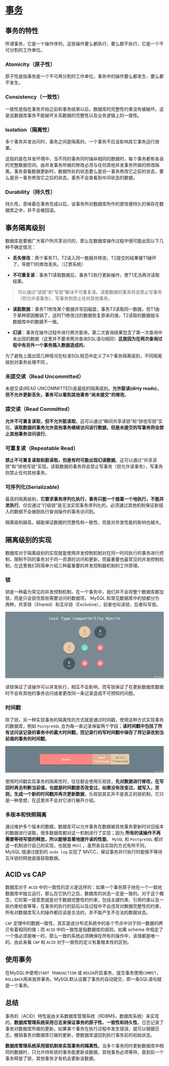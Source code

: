 # [事务](https://draveness.me/mysql-transaction)

## 事务的特性

所谓事务，它是一个操作序列，这些操作要么都执行，要么都不执行，它是一个不可分割的工作单位。

### Atomicity（原子性）

 原子性是指事务是一个不可再分割的工作单位，事务中的操作要么都发生，要么都不发生。

### Consistency（一致性）

一致性是指在事务开始之前和事务结束以后，数据库的完整性约束没有被破坏。这是说数据库事务不能破坏关系数据的完整性以及业务逻辑上的一致性。

### Isolation（隔离性）

多个事务并发访问时，事务之间是隔离的，一个事务不应该影响其它事务运行效果。

这指的是在并发环境中，当不同的事务同时操纵相同的数据时，每个事务都有各自的完整数据空间。由并发事务所做的修改必须与任何其他并发事务所做的修改隔离。事务查看数据更新时，数据所处的状态要么是另一事务修改它之前的状态，要么是另一事务修改它之后的状态，事务不会查看到中间状态的数据。

### Durability（持久性）

 持久性，意味着在事务完成以后，该事务所对数据库所作的更改便持久的保存在数据库之中，并不会被回滚。

## 事务隔离级别

数据库是要被广大客户所共享访问的，那么在数据库操作过程中很可能出现以下几种不确定情况：

- **丢失修改**：两个事务T1，T2读入同一数据并修改，T2提交的结果被T1破坏了，导致T1的修改丢失。（订票系统）

- **不可重复读**：事务T1读取数据后，事务T2执行更新操作，使T1无法再次读取结果。
> 可以通过“读锁”和“写锁”解决不可重复读。读取数据的事务将会禁止写事务（但允许读事务），写事务则禁止任何其他事务。

- **读脏数据**：事务T1修改某个数据并写回磁盘，事务T2读取同一数据，但T1由于某种原因撤销了，这时T1修改过的数据恢复原来的值，T2读取的数据就与数据库中的数据不一致。

- **幻读**：事务在操作过程中进行两次查询，第二次查询结果包含了第一次查询中未出现的数据（这里并不要求两次查询SQL语句相同）**这是因为在两次查询过程中有另外一个事务插入数据造成的**。

为了避免上面出现几种情况在标准SQL规范中定义了4个事务隔离级别，不同隔离级别对事务处理不同 。

### 未提交读（Read Uncommitted）

未提交读(READ UNCOMMITTED)是最低的隔离级别。**允许脏读(dirty reads)，但不允许更新丢失，事务可以看到其他事务“尚未提交”的修改**。

### 提交读（Read Committed）

**允许不可重复读取，但不允许脏读取**。这可以通过“瞬间共享读锁”和“排他写锁”实现。**读取数据的事务允许其他事务继续访问该行数据，但是未提交的写事务将会禁止其他事务访问该行**。

### 可重复读（Repeatable Read）

**禁止不可重复读取和脏读取，但是有时可能出现幻读数据**。这可以通过“共享读锁”和“排他写锁”实现。读取数据的事务将会禁止写事务（但允许读事务），写事务则禁止任何其他事务。

### 可序列化(Serializable)

最高的隔离级别，**它要求事务序列化执行，事务只能一个接着一个地执行，不能并发执行**。仅仅通过“行级锁”是无法实现事务序列化的，必须通过其他机制保证新插入的数据不会被刚执行查询操作的事务访问到。

隔离级别越高，越能保证数据的完整性和一致性，但是对并发性能的影响也越大。

## 隔离级别的实现

数据库对于隔离级别的实现就是使用并发控制机制对在同一时间执行的事务进行控制，限制不同的事务对于同一资源的访问和更新，而最重要也最常见的并发控制机制，在这里我们将简单介绍三种最重要的并发控制器机制的工作原理。

### 锁

锁是一种最为常见的并发控制机制，在一个事务中，我们并不会将整个数据库都加锁，而是只会锁住那些需要访问的数据项， MySQL 和常见数据库中的锁都分为两种，共享锁（Shared）和互斥锁（Exclusive），前者也叫读锁，后者叫写锁。

![](images/b770fe3a84fda99f5570061135dd789d.png)

读锁保证了读操作可以并发执行，相互不会影响，而写锁保证了在更新数据库数据时不会有其他的事务访问或者更改同一条记录造成不可预知的问题。

### 时间戳

除了锁，另一种实现事务的隔离性的方式就是通过时间戳，使用这种方式实现事务的数据库，例如 `PostgreSQL` 会为每一条记录保留两个字段；**读时间戳中包括了所有访问该记录的事务中的最大时间戳，而记录行的写时间戳中保存了将记录改到当前值的事务的时间戳**。

![](images/81dcf208e6baa45cf015f6202a9a647d.png)

使用时间戳实现事务的隔离性时，往往都会使用乐观锁，**先对数据进行修改，在写回时再去判断当前值，也就是时间戳是否改变过，如果没有改变过，就写入，否则，生成一个新的时间戳并再次更新数据**，乐观锁其实并不是真正的锁机制，它只是一种思想，在这里并不会对它进行展开介绍。

### 多版本和快照隔离

通过维护多个版本的数据，数据库可以允许事务在数据被其他事务更新时对旧版本的数据进行读取，很多数据库都对这一机制进行了实现；因为 **所有的读操作不再需要等待写锁的释放，所以能够显著地提升读的性能**， `MySQL` 和 `PostgreSQL` 都对这一机制进行自己的实现，也就是 `MVCC` ，虽然各自实现的方式有所不同，MySQL 就通过提到的 `undo log` 实现了 MVCC，保证事务并行执行时能够不等待互斥锁的释放直接获取数据。

## ACID vs CAP

数据库对于 `ACID` 中的一致性的定义是这样的：如果一个事务原子地在一个一致地数据库中独立运行，那么在它执行之后，数据库的状态一定是一致的。对于这个概念，它的第一层意思就是对于数据完整性的约束，包括主键约束、引用约束以及一些约束检查等等，在事务的执行的前后以及过程中不会违背对数据完整性的约束，所有对数据库写入的操作都应该是合法的，并不能产生不合法的数据状态。

`CAP` 定理中的数据一致性，其实是说分布式系统中的各个节点中对于同一数据的拷贝有着相同的值；而 `ACID` 中的一致性是指数据库的规则，如果 schema 中规定了一个值必须是唯一的，那么一致的系统必须确保在所有的操作中，该值都是唯一的，由此来看 `CAP` 和 `ACID` 对于一致性的定义有着根本性的区别。

## 使用事务

在MySQL中使用`START TRANSACTION` 或 `BEGIN`开启事务，提交事务使用`COMMIT`，`ROLLBACK`用来放弃事务。MySQL默认设置了事务的自动提交，即一条SQL语句就是一个事务。

## 总结

事务的（ACID）特性是由关系数据库管理系统（RDBMS，数据库系统）来实现的。**数据库管理系统采用日志来保证事务的原子性、一致性和持久性**。日志记录了事务对数据库所做的更新，如果某个事务在执行过程中发生错误，就可以根据日志，撤销事务对数据库已做的更新，使数据库退回到执行事务前的初始状态。

**数据库管理系统采用锁机制来实现事务的隔离性**。当多个事务同时更新数据库中相同的数据时，只允许持有锁的事务能更新该数据，其他事务必须等待，直到前一个事务释放了锁，其他事务才有机会更新该数据。
